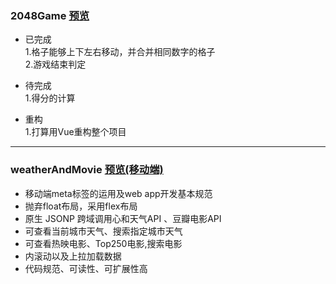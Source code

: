 ### 2048Game [预览](https://hardmanhong.github.io/nativeJS/2048Game/2048Game.html)
* 已完成  
1.格子能够上下左右移动，并合并相同数字的格子  
2.游戏结束判定 

* 待完成  
1.得分的计算

* 重构  
1.打算用Vue重构整个项目

---

### weatherAndMovie [预览(移动端)](https://hardmanhong.github.io/nativeJS/weatherAndMovie/index.html)
* 移动端meta标签的运用及web app开发基本规范
* 抛弃float布局，采用flex布局
* 原生 JSONP 跨域调用心和天气API 、豆瓣电影API
* 可查看当前城市天气、搜索指定城市天气
* 可查看热映电影、Top250电影,搜索电影
* 内滚动以及上拉加载数据
* 代码规范、可读性、可扩展性高



